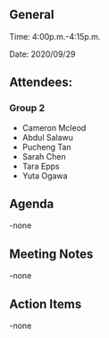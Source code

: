 ## General

Time: 4:00p.m.-4:15p.m.

Date: 2020/09/29

## Attendees:
### Group 2
* Cameron Mcleod
* Abdul Salawu 
* Pucheng Tan
* Sarah Chen
* Tara Epps
* Yuta Ogawa

## Agenda 
-none

## Meeting Notes
-none

## Action Items
-none
